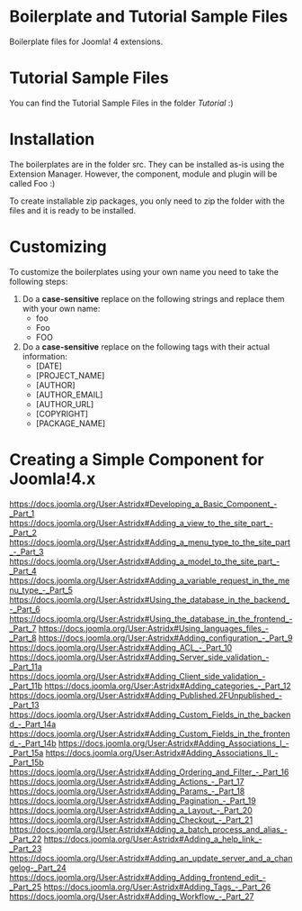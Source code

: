 # Boilerplate and Tutorial Sample Files
Boilerplate files for Joomla! 4 extensions.

# Tutorial Sample Files
You can find the Tutorial Sample Files in the folder *Tutorial* :)

# Installation
The boilerplates are in the folder src. They can be installed 
as-is using the Extension Manager. 
However, the component, module and plugin will be called Foo :)

To create installable zip packages, you only need to zip the folder with 
the files and it is ready to be installed.

# Customizing
To customize the boilerplates using your own name you need to take the following steps:

1. Do a **case-sensitive** replace on the following strings and replace them with your own name:
   * foo
   * Foo
   * FOO
2. Do a **case-sensitive** replace on the following tags with their actual information:
   * [DATE]
   * [PROJECT_NAME]
   * [AUTHOR]
   * [AUTHOR_EMAIL]
   * [AUTHOR_URL]
   * [COPYRIGHT]
   * [PACKAGE_NAME]







Creating a Simple Component for Joomla!4.x 
==========================================

https://docs.joomla.org/User:Astridx#Developing_a_Basic_Component_-_Part_1
https://docs.joomla.org/User:Astridx#Adding_a_view_to_the_site_part_-_Part_2
https://docs.joomla.org/User:Astridx#Adding_a_menu_type_to_the_site_part_-_Part_3
https://docs.joomla.org/User:Astridx#Adding_a_model_to_the_site_part_-_Part_4
https://docs.joomla.org/User:Astridx#Adding_a_variable_request_in_the_menu_type_-_Part_5
https://docs.joomla.org/User:Astridx#Using_the_database_in_the_backend_-_Part_6
https://docs.joomla.org/User:Astridx#Using_the_database_in_the_frontend_-_Part_7
https://docs.joomla.org/User:Astridx#Using_languages_files_-_Part_8
https://docs.joomla.org/User:Astridx#Adding_configuration_-_Part_9
https://docs.joomla.org/User:Astridx#Adding_ACL_-_Part_10
https://docs.joomla.org/User:Astridx#Adding_Server_side_validation_-_Part_11a
https://docs.joomla.org/User:Astridx#Adding_Client_side_validation_-_Part_11b
https://docs.joomla.org/User:Astridx#Adding_categories_-_Part_12
https://docs.joomla.org/User:Astridx#Adding_Published.2FUnpublished_-_Part_13
https://docs.joomla.org/User:Astridx#Adding_Custom_Fields_in_the_backend_-_Part_14a
https://docs.joomla.org/User:Astridx#Adding_Custom_Fields_in_the_frontend_-_Part_14b
https://docs.joomla.org/User:Astridx#Adding_Associations_I_-_Part_15a
https://docs.joomla.org/User:Astridx#Adding_Associations_II_-_Part_15b
https://docs.joomla.org/User:Astridx#Adding_Ordering_and_Filter_-_Part_16
https://docs.joomla.org/User:Astridx#Adding_Actions_-_Part_17
https://docs.joomla.org/User:Astridx#Adding_Params_-_Part_18
https://docs.joomla.org/User:Astridx#Adding_Pagination_-_Part_19
https://docs.joomla.org/User:Astridx#Adding_a_Layout_-_Part_20
https://docs.joomla.org/User:Astridx#Adding_Checkout_-_Part_21
https://docs.joomla.org/User:Astridx#Adding_a_batch_process_and_alias_-_Part_22
https://docs.joomla.org/User:Astridx#Adding_a_help_link_-_Part_23
https://docs.joomla.org/User:Astridx#Adding_an_update_server_and_a_changelog-_Part_24
https://docs.joomla.org/User:Astridx#Adding_Adding_frontend_edit_-_Part_25
https://docs.joomla.org/User:Astridx#Adding_Tags_-_Part_26
https://docs.joomla.org/User:Astridx#Adding_Workflow_-_Part_27







